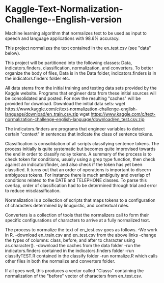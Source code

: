 # Kaggle-Text-Normalization-Challenge--English-version
Machine learning algorithm that normalizes text to be used as input to speech and language applications with 98.6% accuracy.

This project normalizes the text contained in the en_test.csv (see "data" below).

This project will be partitioned into the following classes: Data, indicators.finders, classification, normalization, and converters. To better organize the body of files, Data is in the Data folder, indicators.finders is in the indicators.finders folder etc.

All data stems from the initial training and testing data sets provided by the Kaggle website. Programs that engineer data from these initial sources will be consolidated and posted. For now the resulting "caches" will be provided for download. 
Download the initial data sets: 
wget https://www.kaggle.com/c/text-normalization-challenge-english-language/download/en_train.csv.zip 
wget https://www.kaggle.com/c/text-normalization-challenge-english-language/download/en_test.csv.zip

The indicators.finders are programs that engineer variables to detect certain "context" in sentences that indicate the class of sentence tokens.

Classification is consolidation of all scripts classifying sentence tokens. The process initially is quite systematic but becomes quite improvised towards the end in order to classify noisy tokens. A summary of the process is to check token for conditions, usually using a grep type function, then check against an indicator/finder, and also check if the token has yet been classified. It turns out that an order of operations is important to discern ambiguous tokens. For instance there is much ambiguity and overlap of conditions related to the DATE and TELEPHONE classes. To parse this overlap, order of classification had to be determined through trial and error to reduce misclassification.

Normalization is a collection of scripts that maps tokens to a configuration of characters determined by linuguistic, and contextual rules.

Converters is a collection of tools that the normalizers call to form their specific configurations of characters to arrive at a fully normalized text.

The process to normalize the text of en_test.csv goes as follows.
-We work in R.
-download en_train.csv and en_test.csv from the above links
-change the types of columns: class, before, and after to character using as.character().
-download the caches from the data folder
-run the indicators.finders contained in the indicators.finders folder
-run classifyTEST.R contained in the classify folder
-run normalize.R which calls other files in both the normalize and converters folder.

If all goes well, this produces a vector called "Classs" containing the normalization of the "before" vector of characters from en_test.csv.

